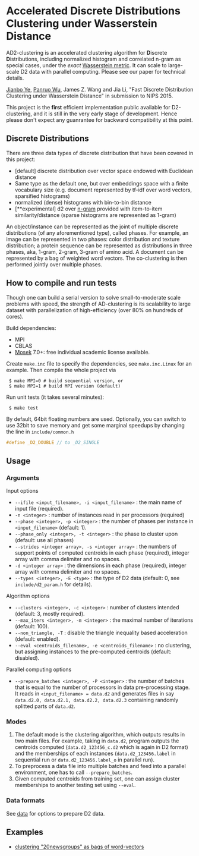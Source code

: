 Accelerated Discrete Distributions Clustering under Wasserstein Distance
=============

AD2-clustering is an accelerated clustering algorithm for **D**iscrete **D**istributions,
including normalized histogram and correlated n-gram as special cases,
under the *exact* [Wasserstein metric](http://en.wikipedia.org/wiki/Wasserstein_metric).
It can scale to large-scale D2 data with parallel computing. Please see our paper for technical details. 

[Jianbo Ye](http://www.personal.psu.edu/jxy198), [Panruo Wu](http://www.cs.ucr.edu/~pwu011/), James Z. Wang and Jia Li, "Fast Discrete Distribution Clustering under Wasserstein Distance" in submission to NIPS 2015.

This project is the __first__ efficient implementation public available for D2-clustering,
and it is still in the very early stage of development. Hence please don't expect any
guanrantee for backward compatibility at this point. 

## Discrete Distributions
There are three data types of discrete distribution that have been covered
in this project:
 - [default] discrete distribution over vector space endowed with Euclidean distance
 - Same type as the default one, but over embeddings space with a finite vocabulary size
   (e.g. document represented by tf-idf over word vectors, sparsified histograms)
 - normalized (dense) histograms with bin-to-bin distance
 - [**experimental] d2 over [n-gram](http://en.wikipedia.org/wiki/N-gram) provided
   with item-to-item similarity/distance (sparse histograms are represented as 1-gram)

An object/instance can be represented as the joint of multiple discrete
distributions (of any aforementioned type), called phases. For example, an image can be
represented in two phases: color distribution and texture distribution; a protein
sequence can be represented as distributions in three phases, aka,
1-gram, 2-gram, 3-gram of amino acid. A document can be represented by 
a bag of weighted word vectors.
The co-clustering is then performed jointly over multiple phases.

## How to compile and run tests
Though one can build a serial version to solve small-to-moderate scale problems with speed,
the strength of AD-clustering is its scalability to large dataset with parallelization of 
high-efficiency (over 80% on hundreds of cores). 

Build dependencies:
 - MPI
 - CBLAS
 - [Mosek](https://mosek.com) 7.0+: free individual academic license available.


Create `make.inc` file to specify the dependencies, see `make.inc.Linux` for an example.
Then compile the whole project via 
 
```
 $ make MPI=0 # build sequential version, or
 $ make MPI=1 # build MPI version (default)
```

Run unit tests (it takes several minutes):
```
 $ make test 
```

By default, 64bit floating numbers are used. Optionally, you can switch to use 32bit to save
memory and get some marginal speedups by changing the line in `include/common.h`
```c
#define _D2_DOUBLE // to _D2_SINGLE
```

## Usage

### Arguments
Input options
 - `--ifile <input_filename>, -i <input_filename>` : the main name of input file (required).
 - `-n <integer>` : number of instances read in per processors (required)
 - `--phase <integer>, -p <integer>` : the number of phases per instance in `<input_filename>` (default: 1).
 - `--phase_only <integer>, -t <integer>` : the phase to cluster upon (default: use all phases)
 - `--strides <integer array>, -s <integer array>` : the numbers of support points of computed centroids in each phase (required), integer array with comma delimiter and no spaces. 
 - `-d <integer array>` : the dimensions in each phase (required), integer array with comma delimiter and no spaces.
 - `--types <integer>, -E <type>` : the type of D2 data (default: 0, see `include/d2_param.h` for details).
 
Algorithm options
 - `--clusters <integer>, -c <integer>` : number of clusters intended (default: 3, mostly required).
 - `--max_iters <integer>, -m <integer>` : the maximal number of iterations (default: 100).
 - `--non_triangle, -T` : disable the triangle inequality based acceleration (default: enabled).
 - `--eval <centroids_filename>, -e <centroids_filename>` : no clustering, but assigning instances to the pre-computed centroids (default: disabled).
 
Parallel computing options
 - `--prepare_batches <integer>, -P <integer>` : the number of batches that is equal to the number of processors in data pre-processing stage. It reads in `<input_filename> = data.d2` and generates files in say `data.d2.0, data.d2.1, data.d2.2, data.d2.3` containing randomly splitted parts of `data.d2`.
 
### Modes
1. The default mode is the clustering algorithm, which outputs results in two main files. For example, taking in `data.d2`, program outputs the centroids computed (`data.d2_123456_c.d2` which is again in D2 format) and the memberships of each instances (`data.d2_123456.label` in sequential run or `data.d2_123456.label_o` in parallel run). 
2. To preprocess a data file into multiple batches and feed into a parallel environment, one has to call `--prepare_batches`.
3. Given computed centroids from training set, one can assign cluster memberships to another testing set using `--eval`. 


### Data formats
See [data](data) for options to prepare D2 data. 

## Examples
 - [clustering "20newsgroups" as bags of word-vectors](https://github.com/bobye/20newsgroups/wiki)




